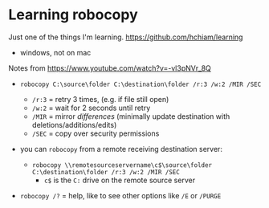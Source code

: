 # Learning robocopy

Just one of the things I'm learning. <https://github.com/hchiam/learning>

- windows, not on mac

Notes from <https://www.youtube.com/watch?v=-vl3pNVr_8Q>

- `robocopy C:\source\folder C:\destination\folder /r:3 /w:2 /MIR /SEC`
  - `/r:3` = retry 3 times, (e.g. if file still open)
  - `/w:2` = wait for 2 seconds until retry
  - `/MIR` = mirror _differences_ (minimally update destination with deletions/additions/edits)
  - `/SEC` = copy over security permissions

- you can `robocopy` from a remote receiving destination server:
  - `robocopy \\remotesourceservername\c$\source\folder C:\destination\folder /r:3 /w:2 /MIR /SEC`
    - `c$` is the `C:` drive on the remote source server

- `robocopy /?` = help, like to see other options like `/E` or `/PURGE`
